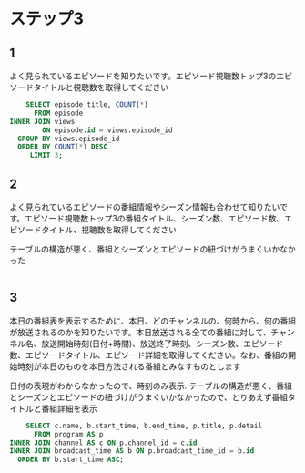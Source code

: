 # ステップ3

## 1
よく見られているエピソードを知りたいです。エピソード視聴数トップ3のエピソードタイトルと視聴数を取得してください

```SQL
    SELECT episode_title, COUNT(*)
      FROM episode
INNER JOIN views
        ON episode.id = views.episode_id
  GROUP BY views.episode_id
  ORDER BY COUNT(*) DESC
     LIMIT 3;
``` 

## 2
よく見られているエピソードの番組情報やシーズン情報も合わせて知りたいです。エピソード視聴数トップ3の番組タイトル、シーズン数、エピソード数、エピソードタイトル、視聴数を取得してください


テーブルの構造が悪く、番組とシーズンとエピソードの紐づけがうまくいかなかった
```SQL

```

## 3
本日の番組表を表示するために、本日、どのチャンネルの、何時から、何の番組が放送されるのかを知りたいです。本日放送される全ての番組に対して、チャンネル名、放送開始時刻(日付+時間)、放送終了時刻、シーズン数、エピソード数、エピソードタイトル、エピソード詳細を取得してください。なお、番組の開始時刻が本日のものを本日方法される番組とみなすものとします


日付の表現がわからなかったので、時刻のみ表示.
テーブルの構造が悪く、番組とシーズンとエピソードの紐づけがうまくいかなかったので、とりあえず番組タイトルと番組詳細を表示

```SQL
    SELECT c.name, b.start_time, b.end_time, p.title, p.detail
      FROM program AS p
INNER JOIN channel AS c ON p.channel_id = c.id
INNER JOIN broadcast_time AS b ON p.broadcast_time_id = b.id
  ORDER BY b.start_time ASC;
```